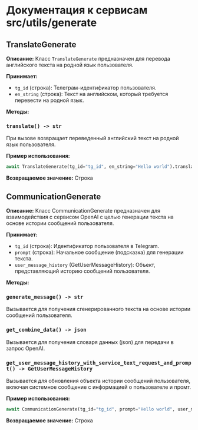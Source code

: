 # Документация к сервисам src/utils/generate

## TranslateGenerate

**Описание:** Класс `TranslateGenerate` предназначен для перевода английского текста на родной язык пользователя.

**Принимает:**
- `tg_id` (строка): Телеграм-идентификатор пользователя.
- `en_string` (строка): Текст на английском, который требуется перевести на родной язык.

**Методы:**
### `translate() -> str` 
При вызове возвращает переведенный английский текст на родной язык пользователя.

**Пример использования:**
```python
await TranslateGenerate(tg_id="tg_id", en_string="Hello world").translate()
```

**Возвращаемое значение:** Cтрока


## CommunicationGenerate

**Описание:** Класс CommunicationGenerate предназначен для взаимодействия с сервисом OpenAI с целью генерации текста на основе истории сообщений пользователя.

**Принимает:**

-  `tg_id` (строка): Идентификатор пользователя в Telegram.
- `prompt` (строка): Начальное сообщение (подсказка) для генерации текста.
- `user_message_history` (GetUserMessageHistory): Объект, представляющий историю сообщений пользователя.

**Методы:**

### `generate_message() -> str`
Вызывается для получения сгенерированного текста на основе истории сообщений пользователя.

### `get_combine_data() -> json`
Вызывается для получения словаря данных (json) для передачи в запрос OpenAI.

### `get_user_message_history_with_service_text_request_and_prompt() -> GetUserMessageHistory`
Вызывается для обновления объекта истории сообщений пользователя, включая системное сообщение с информацией о пользователе и промт.

**Пример использования:**
```python
await CommunicationGenerate(tg_id="tg_id", prompt="Hello world", user_message_history=user_history).generate_message()
```

**Возвращаемое значение:** Строка 